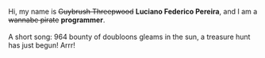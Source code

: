Hi, my name is ~~Guybrush Threepwood~~ **Luciano Federico Pereira**, and I am a ~~wannabe pirate~~ **programmer**.<br><br>A short song: 964 bounty of doubloons gleams in the sun, a treasure hunt has just begun! Arrr!
